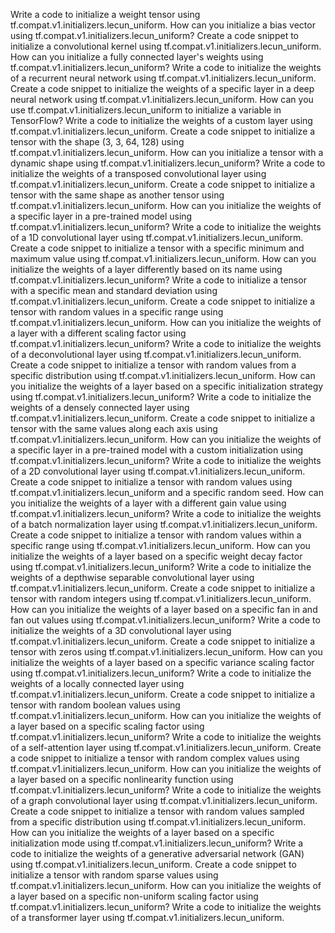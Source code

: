 Write a code to initialize a weight tensor using tf.compat.v1.initializers.lecun_uniform.
How can you initialize a bias vector using tf.compat.v1.initializers.lecun_uniform?
Create a code snippet to initialize a convolutional kernel using tf.compat.v1.initializers.lecun_uniform.
How can you initialize a fully connected layer's weights using tf.compat.v1.initializers.lecun_uniform?
Write a code to initialize the weights of a recurrent neural network using tf.compat.v1.initializers.lecun_uniform.
Create a code snippet to initialize the weights of a specific layer in a deep neural network using tf.compat.v1.initializers.lecun_uniform.
How can you use tf.compat.v1.initializers.lecun_uniform to initialize a variable in TensorFlow?
Write a code to initialize the weights of a custom layer using tf.compat.v1.initializers.lecun_uniform.
Create a code snippet to initialize a tensor with the shape (3, 3, 64, 128) using tf.compat.v1.initializers.lecun_uniform.
How can you initialize a tensor with a dynamic shape using tf.compat.v1.initializers.lecun_uniform?
Write a code to initialize the weights of a transposed convolutional layer using tf.compat.v1.initializers.lecun_uniform.
Create a code snippet to initialize a tensor with the same shape as another tensor using tf.compat.v1.initializers.lecun_uniform.
How can you initialize the weights of a specific layer in a pre-trained model using tf.compat.v1.initializers.lecun_uniform?
Write a code to initialize the weights of a 1D convolutional layer using tf.compat.v1.initializers.lecun_uniform.
Create a code snippet to initialize a tensor with a specific minimum and maximum value using tf.compat.v1.initializers.lecun_uniform.
How can you initialize the weights of a layer differently based on its name using tf.compat.v1.initializers.lecun_uniform?
Write a code to initialize a tensor with a specific mean and standard deviation using tf.compat.v1.initializers.lecun_uniform.
Create a code snippet to initialize a tensor with random values in a specific range using tf.compat.v1.initializers.lecun_uniform.
How can you initialize the weights of a layer with a different scaling factor using tf.compat.v1.initializers.lecun_uniform?
Write a code to initialize the weights of a deconvolutional layer using tf.compat.v1.initializers.lecun_uniform.
Create a code snippet to initialize a tensor with random values from a specific distribution using tf.compat.v1.initializers.lecun_uniform.
How can you initialize the weights of a layer based on a specific initialization strategy using tf.compat.v1.initializers.lecun_uniform?
Write a code to initialize the weights of a densely connected layer using tf.compat.v1.initializers.lecun_uniform.
Create a code snippet to initialize a tensor with the same values along each axis using tf.compat.v1.initializers.lecun_uniform.
How can you initialize the weights of a specific layer in a pre-trained model with a custom initialization using tf.compat.v1.initializers.lecun_uniform?
Write a code to initialize the weights of a 2D convolutional layer using tf.compat.v1.initializers.lecun_uniform.
Create a code snippet to initialize a tensor with random values using tf.compat.v1.initializers.lecun_uniform and a specific random seed.
How can you initialize the weights of a layer with a different gain value using tf.compat.v1.initializers.lecun_uniform?
Write a code to initialize the weights of a batch normalization layer using tf.compat.v1.initializers.lecun_uniform.
Create a code snippet to initialize a tensor with random values within a specific range using tf.compat.v1.initializers.lecun_uniform.
How can you initialize the weights of a layer based on a specific weight decay factor using tf.compat.v1.initializers.lecun_uniform?
Write a code to initialize the weights of a depthwise separable convolutional layer using tf.compat.v1.initializers.lecun_uniform.
Create a code snippet to initialize a tensor with random integers using tf.compat.v1.initializers.lecun_uniform.
How can you initialize the weights of a layer based on a specific fan in and fan out values using tf.compat.v1.initializers.lecun_uniform?
Write a code to initialize the weights of a 3D convolutional layer using tf.compat.v1.initializers.lecun_uniform.
Create a code snippet to initialize a tensor with zeros using tf.compat.v1.initializers.lecun_uniform.
How can you initialize the weights of a layer based on a specific variance scaling factor using tf.compat.v1.initializers.lecun_uniform?
Write a code to initialize the weights of a locally connected layer using tf.compat.v1.initializers.lecun_uniform.
Create a code snippet to initialize a tensor with random boolean values using tf.compat.v1.initializers.lecun_uniform.
How can you initialize the weights of a layer based on a specific scaling factor using tf.compat.v1.initializers.lecun_uniform?
Write a code to initialize the weights of a self-attention layer using tf.compat.v1.initializers.lecun_uniform.
Create a code snippet to initialize a tensor with random complex values using tf.compat.v1.initializers.lecun_uniform.
How can you initialize the weights of a layer based on a specific nonlinearity function using tf.compat.v1.initializers.lecun_uniform?
Write a code to initialize the weights of a graph convolutional layer using tf.compat.v1.initializers.lecun_uniform.
Create a code snippet to initialize a tensor with random values sampled from a specific distribution using tf.compat.v1.initializers.lecun_uniform.
How can you initialize the weights of a layer based on a specific initialization mode using tf.compat.v1.initializers.lecun_uniform?
Write a code to initialize the weights of a generative adversarial network (GAN) using tf.compat.v1.initializers.lecun_uniform.
Create a code snippet to initialize a tensor with random sparse values using tf.compat.v1.initializers.lecun_uniform.
How can you initialize the weights of a layer based on a specific non-uniform scaling factor using tf.compat.v1.initializers.lecun_uniform?
Write a code to initialize the weights of a transformer layer using tf.compat.v1.initializers.lecun_uniform.